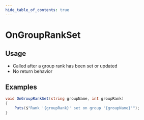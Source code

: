 ```yaml
---
hide_table_of_contents: true
---
```


# OnGroupRankSet

## Usage

* Called after a group rank has been set or updated
* No return behavior

## Examples

```csharp
void OnGroupRankSet(string groupName, int groupRank)
{
    Puts($"Rank '{groupRank}' set on group '{groupName}'");
}
```
